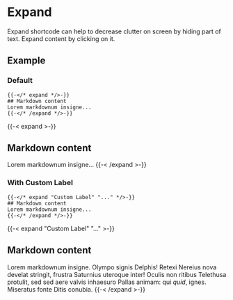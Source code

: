 # Expand

Expand shortcode can help to decrease clutter on screen by hiding part of text. Expand content by clicking on it.

## Example
### Default

```tpl
{{-</* expand */>-}}
## Markdown content
Lorem markdownum insigne...
{{-</* /expand */>-}}
```

{{-< expand >-}}
## Markdown content
Lorem markdownum insigne...
{{-< /expand >-}}

### With Custom Label

```tpl
{{-</* expand "Custom Label" "..." */>-}}
## Markdown content
Lorem markdownum insigne...
{{-</* /expand */>-}}
```

{{-< expand "Custom Label" "..." >-}}
## Markdown content
Lorem markdownum insigne. Olympo signis Delphis! Retexi Nereius nova develat
stringit, frustra Saturnius uteroque inter! Oculis non ritibus Telethusa
protulit, sed sed aere valvis inhaesuro Pallas animam: qui _quid_, ignes.
Miseratus fonte Ditis conubia.
{{-< /expand >-}}
